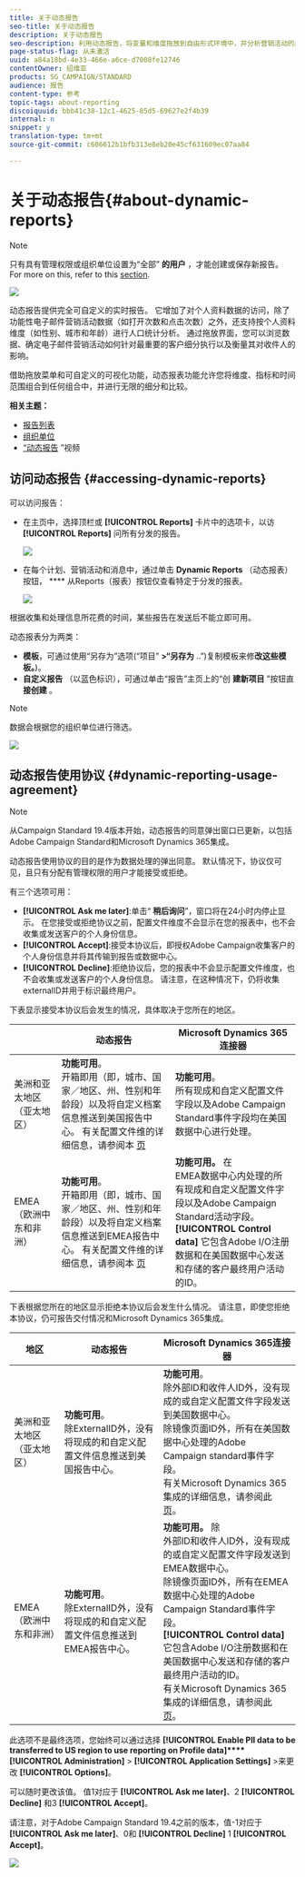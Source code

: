 ```yaml
---
title: 关于动态报告
seo-title: 关于动态报告
description: 关于动态报告
seo-description: 利用动态报告，将变量和维度拖放到自由形式环境中，并分析营销活动的成功。
page-status-flag: 从未激活
uuid: a84a18bd-4e33-466e-a6ce-d7008fe12746
contentOwner: 绍维亚
products: SG_CAMPAIGN/STANDARD
audience: 报告
content-type: 参考
topic-tags: about-reporting
discoiquuid: bbb41c38-12c1-4625-85d5-69627e2f4b39
internal: n
snippet: y
translation-type: tm+mt
source-git-commit: c606612b1bfb313e8eb20e45cf631609ec07aa84

---
```



# 关于动态报告{#about-dynamic-reports}

>[!NOTE]
>
>只有具有管理权限或组织单位设置为“全部” **的用户** ，才能创建或保存新报告。 For more on this, refer to this [section](../../administration/using/users-management.md).

![](assets/dynamic_report_intro.png)

动态报告提供完全可自定义的实时报告。 它增加了对个人资料数据的访问，除了功能性电子邮件营销活动数据（如打开次数和点击次数）之外，还支持按个人资料维度（如性别、城市和年龄）进行人口统计分析。 通过拖放界面，您可以浏览数据、确定电子邮件营销活动如何针对最重要的客户细分执行以及衡量其对收件人的影响。

借助拖放菜单和可自定义的可视化功能，动态报表功能允许您将维度、指标和时间范围组合到任何组合中，并进行无限的细分和比较。


**相关主题：**

* [报告列表](../../reporting/using/defining-the-report-period.md)
* [组织单位](../../administration/using/organizational-units.md)
* [“动态报告](https://helpx.adobe.com/campaign/kt/acs/using/acs-creating-a-dynamic-report-feature-video-use.html) ”视频

## 访问动态报告 {#accessing-dynamic-reports}

可以访问报告：

* 在主页中，选择顶栏或 **[!UICONTROL Reports]** 卡片中的选项卡，以访 **[!UICONTROL Reports]** 问所有分发的报告。

   ![](assets/campaign_reports_access.png)

* 在每个计划、营销活动和消息中，通过单击 **Dynamic Reports** （动态报表）按钮， **** 从Reports（报表）按钮仅查看特定于分发的报表。

   ![](assets/campaign_reports_description.png)

根据收集和处理信息所花费的时间，某些报告在发送后不能立即可用。

动态报表分为两类：

* **模板**，可通过使用“另存为”选项(“项目” **&gt;“另存为** ..”)复制模板来修&#x200B;**改这些模板。**)。
* **自定义报告** （以蓝色标识），可通过单击“报告”主页上的“创 **建新项目** ”按钮直 **接创建** 。

>[!NOTE]
>
>数据会根据您的组织单位进行筛选。

![](assets/dynamic_report_overview.png)

## 动态报告使用协议 {#dynamic-reporting-usage-agreement}

>[!NOTE]
>
> 从Campaign Standard 19.4版本开始，动态报告的同意弹出窗口已更新，以包括Adobe Campaign Standard和Microsoft Dynamics 365集成。

动态报告使用协议的目的是作为数据处理的弹出同意。 默认情况下，协议仅可见，且只有分配有管理权限的用户才能接受或拒绝。

有三个选项可用：

* **[!UICONTROL Ask me later]**:单击“ **稍后询问**”，窗口将在24小时内停止显示。 在您接受或拒绝协议之前，配置文件维度不会显示在您的报表中，也不会收集或发送客户的个人身份信息。
* **[!UICONTROL Accept]**:接受本协议后，即授权Adobe Campaign收集客户的个人身份信息并将其传输到报告或数据中心。
* **[!UICONTROL Decline]**:拒绝协议后，您的报表中不会显示配置文件维度，也不会收集或发送客户的个人身份信息。 请注意，在这种情况下，仍将收集externalID并用于标识最终用户。

下表显示接受本协议后会发生的情况，具体取决于您所在的地区。

|  | 动态报告 | Microsoft Dynamics 365连接器 |
|---|---|---|
| 美洲和亚太地区（亚太地区） | **功能可用**。 <br>开箱即用（即，城市、国家／地区、州、性别和年龄段）以及将自定义档案信息推送到美国报告中心。 有关配置文件维的详细信息，请参阅本 [页](../../reporting/using/list-of-components-.md) | **功能可用**。 <br>所有现成和自定义配置文件字段以及Adobe Campaign Standard事件字段均在美国数据中心进行处理。 |
| EMEA（欧洲中东和非洲） | **功能可用**。 <br>开箱即用（即，城市、国家／地区、州、性别和年龄段）以及将自定义档案信息推送到EMEA报告中心。 有关配置文件维的详细信息，请参阅本 [页](../../reporting/using/list-of-components-.md) | **功能可用。** 在 <br>EMEA数据中心内处理的所有现成和自定义配置文件字段以及Adobe Campaign Standard活动字段。 <br>**[!UICONTROL Control data]** 它包含Adobe I/O注册数据和在美国数据中心发送和存储的客户最终用户活动的ID。 |

下表根据您所在的地区显示拒绝本协议后会发生什么情况。 请注意，即使您拒绝本协议，仍可报告交付情况和Microsoft Dynamics 365集成。

| 地区 | 动态报告 | Microsoft Dynamics 365连接器 |
|---|---|---|
| 美洲和亚太地区（亚太地区） | **功能可用**。 <br> 除ExternalID外，没有将现成的和自定义配置文件信息推送到美国报告中心。 | **功能可用**。 <br>除外部ID和收件人ID外，没有现成的或自定义配置文件字段发送到美国数据中心。 <br>除镜像页面ID外，所有在美国数据中心处理的Adobe Campaign standard事件字段。 <br>有关Microsoft Dynamics 365集成的详细信息，请参阅此 [页](https://helpx.adobe.com/campaign/kb/acs-ms-dynamics.html)。 |
| EMEA（欧洲中东和非洲） | **功能可用**。 <br>除ExternalID外，没有将现成的和自定义配置文件信息推送到EMEA报告中心。 | **功能可用。** 除 <br>外部ID和收件人ID外，没有现成的或自定义配置文件字段发送到EMEA数据中心。 <br>除镜像页面ID外，所有在EMEA数据中心处理的Adobe Campaign Standard事件字段。  <br>**[!UICONTROL Control data]** 它包含Adobe I/O注册数据和在美国数据中心发送和存储的客户最终用户活动的ID。<br>有关Microsoft Dynamics 365集成的详细信息，请参阅此 [页](https://helpx.adobe.com/campaign/kb/acs-ms-dynamics.html)。 |

此选项不是最终选项，您始终可以通过选择 **[!UICONTROL Enable PII data to be transferred to US region to use reporting on Profile data]****[!UICONTROL Administration]** &gt; **[!UICONTROL Application Settings]** &gt;来更改 **[!UICONTROL Options]**。

可以随时更改该值。 值1对应于 **[!UICONTROL Ask me later]**、2 **[!UICONTROL Decline]** 和3 **[!UICONTROL Accept]**。

请注意，对于Adobe Campaign Standard 19.4之前的版本，值-1对应于 **[!UICONTROL Ask me later]**、0和 **[!UICONTROL Decline]** 1 **[!UICONTROL Accept]**。

![](assets/pii_window_2.png)
